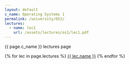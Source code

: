 ```yaml
---
layout: default
c_name: Operating Systems 1
permalink: /university/OS1/
lectures:
  - name: lec1
    url: /assets/lectures/os1/lec1.pdf
---
```


{{ page.c_name }} lectures page

{% for lec in page.lectures %}
  <a href="{{ lec.url }}" target="_blank" >{{ lec.name }}</a>
{% endfor %}
